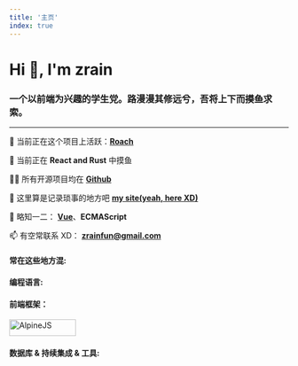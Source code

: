 ```yaml
---
title: '主页'
index: true
---
```


# Hi 👋, I'm zrain

### 一个以前端为兴趣的学生党。路漫漫其修远兮，吾将上下而~~摸鱼~~求索。

---

🔭 当前正在这个项目上活跃：[**Roach**](https://github.com/nonesrc/roach)

🌱 当前正在 **React and Rust** 中摸鱼

👨‍💻 所有开源项目均在 [**Github**](https://github.com/zRains)

📝 这里算是记录琐事的地方吧 [**my site(yeah, here XD)**](/)

💬 略知一二： [**Vue**](https://vuejs.org/)、**ECMAScript**

📫 有空常联系 XD： **zrainfun@gmail.com**

#### 常在这些地方混:

<a href="https://codepen.io/pocket-gad" target="_blank" class="iconLink" rel="noreferrer"><Icon icon="akar-icons:codepen-fill" height="28" width="40"/></a>
<a href="https://stackoverflow.com/users/14792586" target="_blank" rel="noreferrer"><Icon icon="logos:stackoverflow-icon" height="28" width="40"/></a>
<a href="https://leetcode-cn.com/u/zrains/" target="_blank" class="iconLink" rel="noreferrer"><Icon icon="cib:leetcode" height="28" width="40"/></a>

#### 编程语言:

<a href="https://www.cprogramming.com/" target="_blank" rel="noreferrer"><Icon icon="logos:c" height="30" width="40"/></a>
<a href="https://www.w3.org/html/" target="_blank" rel="noreferrer"><Icon icon="vscode-icons:file-type-html" height="30" width="40"/></a>
<a href="https://www.w3schools.com/css/" target="_blank" rel="noreferrer"><Icon icon="vscode-icons:file-type-css" height="30" width="40"/></a>
<a href="https://developer.mozilla.org/en-US/docs/Web/JavaScript" target="_blank" rel="noreferrer"><Icon icon="vscode-icons:file-type-js-official" height="30" width="40"/></a>
<a href="https://www.typescriptlang.org/" target="_blank" rel="noreferrer"><Icon icon="vscode-icons:file-type-typescript-official" height="30" width="40"/></a>
<a href="https://www.rust-lang.org" target="_blank" rel="noreferrer"><Icon icon="vscode-icons:file-type-light-rust" height="30" width="40"/></a>
<a href="https://www.python.org" target="_blank" rel="noreferrer"><Icon icon="vscode-icons:file-type-python" height="30" width="40"/></a>
<a href="https://www.java.com" target="_blank" rel="noreferrer"><Icon icon="vscode-icons:file-type-java" height="30" width="40"/></a>

#### 前端框架：

<a href="https://reactjs.org/" target="_blank" rel="noreferrer"><Icon icon="vscode-icons:file-type-reactts" height="30" width="40"/></a>
<a href="https://vuejs.org/" target="_blank" rel="noreferrer"><Icon icon="vscode-icons:file-type-vue" height="30" width="40"/></a>
<a href="https://alpinejs.dev/" target="_blank" rel="noreferrer"><img src="https://alpinejs.dev/alpine_long.svg" alt="AlpineJS" width="120" height="30"/></a>

#### 数据库 & 持续集成 & 工具:

<a href="https://www.mysql.com/" target="_blank" rel="noreferrer"><Icon icon="vscode-icons:file-type-mysql" height="30" width="40"/></a>
<a href="https://www.mongodb.com/" target="_blank" rel="noreferrer"><Icon icon="vscode-icons:file-type-mongo" height="30" width="40"/></a>
<a href="https://redis.io" target="_blank" rel="noreferrer"><Icon icon="logos:redis" height="30" width="40"/></a>
<a href="https://www.jenkins.io" target="_blank" rel="noreferrer"><Icon icon="vscode-icons:file-type-jenkins" height="30" width="40"/></a>
<a href="https://git-scm.com/" target="_blank" rel="noreferrer"><Icon icon="bi:git" color="#f03c2e" height="30" width="40"/></a>
<a href="https://www.docker.com/" target="_blank" rel="noreferrer"><Icon icon="vscode-icons:file-type-docker" height="30" width="40"/></a>
<a href="https://circleci.com" target="_blank" rel="noreferrer"><Icon icon="vscode-icons:file-type-light-circleci" color="#f03c2e" height="30" width="40"/></a>
<a href="https://concourse-ci.org" target="_blank" rel="noreferrer"><Icon icon="logos:concourse" color="#f03c2e" width="40" height="30" /></a>
